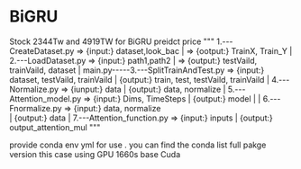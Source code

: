 # BiGRU
Stock 2344Tw and 4919TW for BiGRU preidct price
"""
            1.---CreateDataset.py               =>  {input:}    dataset,look_bac
            |                                   =>  {ootput:}   TrainX,  Train_Y 
            |
            2.---LoadDataset.py                 =>  {input:}    path1,path2
            |                                   =>  {output:}   testVaild,  trainVaild,  dataset
            |
main.py-----3.---SplitTrainAndTest.py           =>  {input:}    dataset,    testVaild,  trainVaild
            |                                       {output:}   train,  test,  testVaild,   trainVaild
            |
            4.---Normalize.py                   =>  {iunput:}   data
            |                                       {output:}   data,   normalize
            |
            5.---Attention_model.py             =>  {input:}    Dims,   TimeSteps
            |                                       {output:}   model
            |
            |
            6.---Fnormalize.py                  =>  {input:}    data,   normalize      
            |                                       {output:}   data
            |
            7.---Attention_function.py          =>  {input:}    inputs
            |                                       {output:}   output_attention_mul
"""

provide conda env yml for use .
you can find the conda list full pakge version 
this case using GPU 1660s base Cuda
